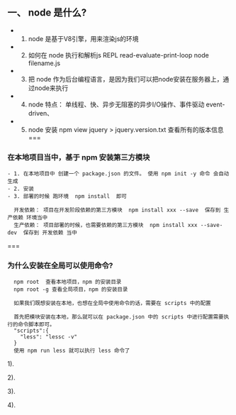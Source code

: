 ## 一、 node 是什么?
  - 1. node 是基于V8引擎，用来渲染js的环境

  - 2. 如何在 node 执行和解析js
      REPL  read-evaluate-print-loop
      node filename.js

  - 3. 把 node 作为后台编程语言，是因为我们可以把node安装在服务器上，通过node来执行

  - 4. node 特点： 单线程、快、异步无阻塞的异步I/O操作、事件驱动 event-driven、

  - 5. node 安装 npm view jquery > jquery.version.txt 查看所有的版本信息
===

### 在本地项目当中，基于 npm 安装第三方模块
    - 1. 在本地项目中 创建一个 package.json 的文件。 使用 npm init -y 命令 会自动生成
    - 2. 安装
    - 3. 部署的时候 跑环境  npm install  即可

      开发依赖： 项目在开发阶段依赖的第三方模块  npm install xxx --save  保存到 生产依赖 环境当中
      生产依赖： 项目部署的时候，也需要依赖的第三方模块  npm install xxx --save-dev  保存到 开发依赖 当中
===

### 为什么安装在全局可以使用命令?
  ```
    npm root  查看本地项目，npm 的安装目录
    npm root -g 查看全局项目，npm 的安装目录

    如果我们既想安装在本地，也想在全局中使用命令的话，需要在 scripts 中的配置

    首先把模块安装在本地，那么就可以在 package.json 中的 scripts 中进行配置需要执行的命令脚本即可。
    "scripts":{
      "less": "lessc -v"
    }
    使用 npm run less 就可以执行 less 命令了
  ```

1).

2).

3).

4).
